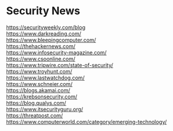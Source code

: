 # Security News
https://securityweekly.com/blog <br>
https://www.darkreading.com/ <br>
https://www.bleepingcomputer.com/ <br>
https://thehackernews.com/ <br>
https://www.infosecurity-magazine.com/ <br>
https://www.csoonline.com/ <br>
https://www.tripwire.com/state-of-security/ <br>
https://www.troyhunt.com/ <br>
https://www.lastwatchdog.com/ <br>
https://www.schneier.com/ <br>
https://blogs.akamai.com/ <br>
https://krebsonsecurity.com/ <br>
https://blog.qualys.com/ <br>
https://www.itsecurityguru.org/ <br>
https://threatpost.com/ <br>
https://www.computerworld.com/category/emerging-technology/ <br>
